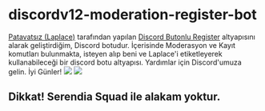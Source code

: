 # discordv12-moderation-register-bot

<a href="https://github.com/Patavatsiz">Patavatsız (Laplace)</a> tarafından yapılan <a href="https://github.com/Patavatsiz/discord-butonlu-register">Discord Butonlu Register</a> altyapısını alarak geliştirdiğim, Discord botudur. İçerisinde Moderasyon ve Kayıt komutları bulunmakta, isteyen alıp beni ve Laplace'i etiketleyerek kullanabileceği bir discord botu altyapısı. Yardımlar için Discord'umuza gelin. İyi Günler!
<a href="https://discord.com/users/852804973183500329"><img src="https://img.shields.io/badge/Solve%20-7289DA.svg?&style=for-the-badge&logo=discord&logoColor=white"></a>
<a href="https://discord.com/invite/serendiasquad"><img src="https://img.shields.io/badge/Serendia Squad%20-7289DA.svg?&style=for-the-badge&logo=discord&logoColor=white"></a>

## Dikkat! Serendia Squad ile alakam yoktur.

